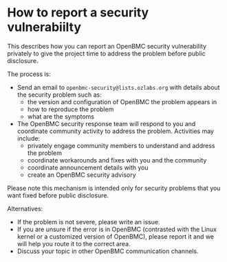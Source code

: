 # How to report a security vulnerabiilty

This describes how you can report an OpenBMC security vulnerability
privately to give the project time to address the problem before
public disclosure.

The process is:
 - Send an email to `openbmc-security@lists.ozlabs.org` with details
   about the security problem such as:
   - the version and configuration of OpenBMC the problem appears in
   - how to reproduce the problem
   - what are the symptoms
 - The OpenBMC security response team will respond to you and
   coordinate community activity to address the problem.  Activities
   may include:
    - privately engage community members to understand and address the
      problem
    - coordinate workarounds and fixes with you and the community
    - coordinate announcement details with you
    - create an OpenBMC security advisory

Please note this mechanism is intended only for security problems that
you want fixed before public disclosure.

Alternatives:
 - If the problem is not severe, please write an issue.
 - If you are unsure if the error is in OpenBMC (contrasted with
   the Linux kernel or a customized version of OpenBMC), please
   report it and we will help you route it to the correct area.
 - Discuss your topic in other OpenBMC communication channels.
